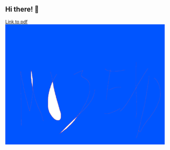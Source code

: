 ## Hi there! 👋
[Link to pdf](./bilet_ep_2377.pdf)
[![Obraz](./assets/images/obraz.png)](./bilet_ep_2377.pdf)
<!--
**juliuszeks/Juliuszeks** is a ✨ _special_ ✨ repository because its `README.md` (this file) appears on your GitHub profile.

Here are some ideas to get you started:

- 🔭 I’m currently working on ...
- 🌱 I’m currently learning ...
- 👯 I’m looking to collaborate on ...
- 🤔 I’m looking for help with ...
- 💬 Ask me about ...
- 📫 How to reach me: ...
- 😄 Pronouns: ...
- ⚡ Fun fact: ...
-->
